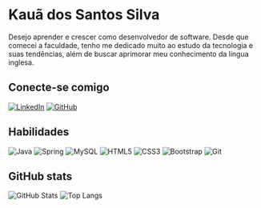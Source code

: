 # Kauã dos Santos Silva

Desejo aprender e crescer como desenvolvedor de software. Desde que comecei a faculdade, tenho me dedicado muito ao estudo da tecnologia e suas tendências, além de buscar aprimorar meu conhecimento da língua inglesa.

## Conecte-se comigo

[![LinkedIn](https://img.shields.io/badge/LinkedIn-0077B5?style=for-the-badge&logo=linkedin&logoColor=white)](https://www.linkedin.com/in/kaua-santos/)
[![GitHub](https://img.shields.io/badge/GitHub-100000?style=for-the-badge&logo=github&logoColor=white)](https://github.com/kauassilva)


## Habilidades

![Java](https://img.shields.io/badge/java-000.svg?style=for-the-badge&logo=openjdk&logoColor=ED8B00)
![Spring](https://img.shields.io/badge/spring-000.svg?style=for-the-badge&logo=spring)
![MySQL](https://img.shields.io/badge/MySQL-000?style=for-the-badge&logo=mysql)
![HTML5](https://img.shields.io/badge/HTML5-000?style=for-the-badge&logo=html5)
![CSS3](https://img.shields.io/badge/CSS3-000?style=for-the-badge&logo=css3&logoColor=1572B6)
![Bootstrap](https://img.shields.io/badge/-boostrap-000?style=for-the-badge&logo=bootstrap)
![Git](https://img.shields.io/badge/GIT-000?style=for-the-badge&logo=git)

## GitHub stats

![GitHub Stats](https://github-readme-stats.vercel.app/api?username=kauassilva&theme=transparent&bg_color=000&border_color=968975&show_icons=true&icon_color=968975&title_color=968975&hide_title=true&text_color=FFF)
![Top Langs](https://github-readme-stats.vercel.app/api/top-langs/?username=kauassilva&layout=compact&theme=transparent&bg_color=000&border_color=968975&title_color=968975&langs_count=5)
